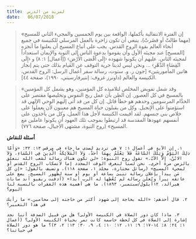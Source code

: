 ```yaml
---
title:  لمزيد من الدرس
date:   06/07/2018
---
```


> <p></p>
> «إن الفترة الانتقالية بأكملها، الواقعة بين يوم الخمسين والمجيء الثاني للمسيح (مهما طالتْ أو قصُرتْ)، ينبغي أن تكون زاخرة بالعمل المرسلي للكنيسة في جميع أنحاء العالم بقوة الروح القدس. يجب على أتباع المسيح أن يعلنوا ما أنجزه [المسيح] عند مجيئه الأول وأن يقوموا بدعوة الناس إلى التوبة والإيمان استعداداً لمجيئه الثاني. عليهم أن يكونوا شهوده ‹إِلَى أَقْصَى الأَرْضِ› ([أعمال] ١: ٨) و ‹إِلَى انْقِضَاءِ الدَّهْرِ› ... ونحن ليس لدينا حرية التوقف عن القيام بذلك حتى يتم إنجاز هاتين المأموريتين» [جون ر. و. ستوت، رسالة سفر أعمال الرسل: الروح القدس، الكنيسة والعالم (داونرز غروف: إنتيرفارسيتي، ١٩٩٠)، صفحة ٤٤].

> <p></p>
> «وقد شمل تفويض المخلص لتلاميذه كل المؤمنين، وهو يشمل كل المؤمنين بالمسيح في كل العصور. إن الظن بأن عمل ربح النفوس وتخليصها مقتصر على الخدَّام المرسومين وحدهم هو خطأ قاتل. إن كل من قد أتى إليهم الوحي الإلهي قد استؤمنوا على الإنجيل. وكل من يقبلون حياة المسيح هم معينون لأن يعملوا على خلاص بني جنسهم. لقد أقيمت الكنيسة لأجل هذا العمل، وكل من يأخذون على أنفسهم عهودها المقدسة قد ارتبطوا بموجب تلك العهود أن يكونوا عاملين مع المسيح» (روح النبوة، مشتهى الأجيال، صفحة ٧٧٦).

**أسئلة للنقاش**

`١. إن الآية في أعمال ١: ٧ هي ترديد لصدى ما جاء في مرقس ١٣: ٣٢: «وَأَمَّا ذلِكَ الْيَوْمُ وَتِلْكَ السَّاعَةُ فَلاَ يَعْلَمُ بِهِمَا أَحَدٌ، وَلاَ الْمَلاَئِكَةُ الَّذِينَ فِي السَّمَاءِ، وَلاَ الابْنُ، إِلاَّ الآبُ.» تقول روح النبوة: «لن تكون هناك رسالة لشعب الله تتعلق بالزمن مرة أخرى. نحن لسنا لنعرف الوقت المحدد إما لانسكاب الروح القدس أو لمجيء المسيح» (رسائل مختارة، مجلد ١، صفحة ١١٨). وتضيف بالقول: «إن كل مَن يبدأ بإعلان رسالة تنبئ بساعة أو يوم أو سنة لظهور المسيح، يضع على عاتقه نِيراً ويُعلن رسالة لم يُعْطِها له الرب أبدا» (آدفنت ريفيو آند ساباث هيرالد، ١٢أيلول/سبتمبر، ١٨٩٣). ما هي أهمية هذه الفقرات بالنسبة لنا اليوم؟`

`٢. قال أحدهم: «الله بحاجة إلى شهود أكثر من حاجته إلى محامين.» ما رأيك في هذا التعبير؟`

`٣. ماذا كان دور الصلاة في الكنيسة الأولى؟ هل من قبيل الصدفة أننا نجد إشارة إلى الصلاة في كل لحظة حاسمة كانت تمر بحياة الكنيسة الأولى؟ (أعمال ١: ٢٤؛ ٨: ١٤-١٧؛ ٩: ١١، ١٢؛ ١٠: ٤، ٩، ٣٠؛ ١٣: ٢، ٣)؟ ما هو دور الصلاة في حياتنا؟`